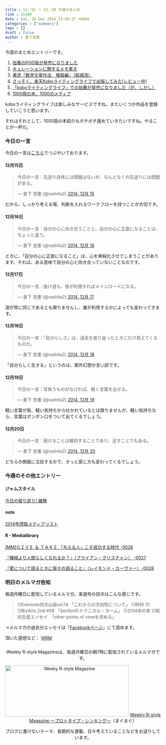 ```yaml
---
title : 12／15 〜 12／20 今週のまとめ
link : 15109
date : Sat, 20 Dec 2014 22:00:37 +0000
categories : ["summary"]
tags : []
draft : false
author : 倉下忠憲
---
```


今週のまとめエントリーです。
 
<ol>
<li><a href="https://rashita.net/blog/?p=15055" target="_blank">拙著のPOD版が発売になりました</a></li>
<li><a href="https://rashita.net/blog/?p=15061" target="_blank">キュレーションに関するメモ書き</a></li>
<li><a href="https://rashita.net/blog/?p=15068" target="_blank">書評『数学文章作法　推敲編』（結城浩）</a></li>
<li><a href="https://rashita.net/blog/?p=15076" target="_blank">さっそく、楽天Koboライティングライフで出版してみた[レビュー中]</a></li>
<li><a href="https://rashita.net/blog/?p=15088" target="_blank">「koboライティングライフ」での拙著が発売になりました（が、しかし）</a></li>
<li><a href="https://rashita.net/blog/?p=15102" target="_blank">1000冊の本、1000のメディア</a></li>
</ol>

koboライティングライフは楽しみなサービスですね。またいくつか作品を登録していこうと思います。

それはそれとして、1000冊の本紹介もボチボチ進めていきたいですね。やることが一杯だ。

<h3>今日の一言</h3>

今日の一言は<a href="http://twitter.com/rashita2 ">こちら</a>でつぶやいております。

<h4>12月15日</h4>

<blockquote class="twitter-tweet" lang="ja"><p>今日の一言：先送り自体には問題はないが、なんとなくの先送りには問題がある。</p>&mdash; 倉下 忠憲 (@rashita2) <a href="https://twitter.com/rashita2/status/544475878818738177">2014, 12月 15</a></blockquote>
<script async src="//platform.twitter.com/widgets.js" charset="utf-8"></script>

だから、しっかり考える場、判断を入れるワークフローを持つことが大切です。

<h4>12月16日</h4>

<blockquote class="twitter-tweet" lang="ja"><p>今日の一言：自分の心に向き合うことと、自分の心に正直になることは、ちょっと違う。</p>&mdash; 倉下 忠憲 (@rashita2) <a href="https://twitter.com/rashita2/status/544709670871396352">2014, 12月 16</a></blockquote>
<script async src="//platform.twitter.com/widgets.js" charset="utf-8"></script>

ときに、「自分の心に正直になること」は、心を単純化させてしまうことがあります。それは、ある意味で自分の心と向き合っていないことなのです。

<h4>12月17日</h4>

<blockquote class="twitter-tweet" lang="ja"><p>今日の一言：抜け道も、皆が利用すればメインロードになる。</p>&mdash; 倉下 忠憲 (@rashita2) <a href="https://twitter.com/rashita2/status/545210759622324225">2014, 12月 17</a></blockquote>
<script async src="//platform.twitter.com/widgets.js" charset="utf-8"></script>

道が常に同じであるとも限りませんし、誰が利用するかによっても変わってきます。

<h4>12月18日</h4>

<blockquote class="twitter-tweet" lang="ja"><p>今日の一言：「自分らしさ」は、過去を振り返ったときにだけ見えてくるものだ。</p>&mdash; 倉下 忠憲 (@rashita2) <a href="https://twitter.com/rashita2/status/545512115016978432">2014, 12月 18</a></blockquote>
<script async src="//platform.twitter.com/widgets.js" charset="utf-8"></script>

「自分らしく生きる」というのは、案外幻想か言い訳です。

<h4>12月19日</h4>

<blockquote class="twitter-tweet" lang="ja"><p>今日の一言：背負うものがなければ、軽く言葉を出せる。</p>&mdash; 倉下 忠憲 (@rashita2) <a href="https://twitter.com/rashita2/status/545930481489805312">2014, 12月 19</a></blockquote>
<script async src="//platform.twitter.com/widgets.js" charset="utf-8"></script>

軽い言葉が皆、軽い気持ちから吐かれているとは限りませんが、軽い気持ちなら、言葉はポンポン口をついて出てくるでしょう。

<h4>12月20日</h4>

<blockquote class="twitter-tweet" lang="ja"><p>今日の一言：続けることは維持することであり、足すことでもある。</p>&mdash; 倉下 忠憲 (@rashita2) <a href="https://twitter.com/rashita2/status/546175549719076864">2014, 12月 20</a></blockquote>
<script async src="//platform.twitter.com/widgets.js" charset="utf-8"></script>

どちらの側面に注目するかで、きっと感じ方も変わってくるでしょう。

<h3>今週のその他エントリー</h3>

<H4>ジャムスタイル</H4>

<a href="http://rashita.hatenablog.com/" target="_blank">今日の振り返り/ 雑務</a>

<H4>note</H4>

<a href="https://note.mu/rashita/n/n9f2da9e6ef65" target="_blank">2014年摂取メディアリスト</a>

<H4>R - Medialibrary</H4>

<a href="http://openbooksauce.postach.io/mm-give-take-yu-eruren-kosocheng-gong-surushi-dai" target="_blank">[MM]ＧＩＶＥ ＆ ＴＡＫＥ 「与える人」こそ成功する時代 -0026</a>

<a href="http://openbooksauce.postach.io/ji-jie-yoriren-jian-rashikunareruka-buraiankurisuchiyan-0027" target="_blank">『機械より人間らしくなれるか？』（ブライアン・クリスチャン） -0027</a>

<a href="http://openbooksauce.postach.io/ai-nitsuiteyu-rutokiniwo-noyu-rukoto-reimondokavua-0028" target="_blank">『愛について語るときに我々の語ること』（レイモンド・カーヴァー）-0028</a>


<h3>明日のメルマガ告知</h3>
毎週月曜日に配信しているメルマガ。来週号の目次はこんな感じです。
<blockquote>
○Evernote四方山話vol.14 「これからの方向性について」
○BNS 31
○BizArts 2nd #08 「Section5:テクニカル・ターム」
○2014年の本
○知的生産エッセイ　「other points of viewを求める」
</blockquote>
→メルマガの過去分エッセイは「<a href="http://www.facebook.com/home.php#!/rashitaportal">Facebookページ</a>」にて読めます。

頂いた感想など：
<a class="twitter-timeline"  href="https://twitter.com/rashita2/timelines/427262290753097729"  data-widget-id="427265271171010561">WRM</a>
    <script>!function(d,s,id){var js,fjs=d.getElementsByTagName(s)[0],p=/^http:/.test(d.location)?'http':'https';if(!d.getElementById(id)){js=d.createElement(s);js.id=id;js.src=p+"://platform.twitter.com/widgets.js";fjs.parentNode.insertBefore(js,fjs);}}(document,"script","twitter-wjs");</script>


<div style="text-align:center;margin-top:25px;">
Weekly R-style Magazineは、毎週月曜日の朝7時に配信されているメルマガです。

<a href="http://www.mag2.com/m/0001185133.html" target="_blank"><img src="https://rashita.net/blog/wp-content/uploads/2010/09/mmbanner.jpg" alt="Weeky R-style Magazine" width="400" height="165" class="alignnone size-full wp-image-12201" /></a>
<a href="http://www.mag2.com/m/0001185133.html" target="_blank">Weekly R-style Magazine ～プロトタイプ・シンキング～</a>（まぐまぐ）

ブログに書けないテーマ、長期的な連載、日々考えていることなどをお送りしています。
</div> 
